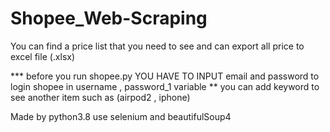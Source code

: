 # Shopee_Web-Scraping
You can find a price list that you need to see and can export all price to excel file (.xlsx)

*** before you run shopee.py YOU HAVE TO INPUT email and password to login shopee in username , password_1 variable 
** you can add keyword to see another item such as (airpod2 , iphone)

Made by python3.8 use selenium and beautifulSoup4
